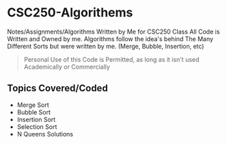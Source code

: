# CSC250-Algorithems
Notes/Assignments/Algorithms Written by Me for CSC250 Class
All Code is Written and Owned by me.
Algorithms follow the idea's behind The Many Different Sorts but were written by me. (Merge, Bubble, Insertion, etc)

>Personal Use of this Code is Permitted, as long as it isn't used Academically or Commercially

## Topics Covered/Coded
- Merge Sort
- Bubble Sort
- Insertion Sort
- Selection Sort
- N Queens Solutions

